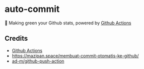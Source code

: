 # auto-commit

🌳 Making green your Github stats, powered by [Github Actions](https://github.com/features/actions)

## Credits
- [Github Actions](https://github.com/features/actions)
- https://mazipan.space/membuat-commit-otomatis-ke-github/
- [ad-m/github-push-action](https://github.com/ad-m/github-push-action)

